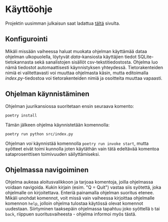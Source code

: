 # Käyttöohje

Projektin uusimman julkaisun saat ladattua [tältä](https://github.com/saanap17/ot-harjoitustyo/releases) sivulta.

## Konfigurointi

Mikäli missään vaiheessa haluat muokata ohjelman käyttämää dataa ohjelman ulkopuolella, löytyvät *data*-kansiosta käyttäjien tiedot SQLite-tietokannasta sekä sanalistojen sisällöt csv-tekstitiedostosta. Ohjelma luo nämä tiedostot automaattisesti käynnistyksen yhteydessä. Tietorakenteiden nimiä ei valitettavasti voi muuttaa ohjelmasta käsin, mutta editoimalla *index.py*-tiedostoa voi tietorakenteiden nimiä ja osoitteita muuttaa vapaasti.

## Ohjelman käynnistäminen

Ohjelman juurikansiossa suoritetaan ensin seuraava komento:

	poetry install

Tämän jälkeen ohjelma käynnistetään komennolla:

	poetry run python src/index.py

Ohjelman _voi_ käynnistää komennolla `poetry run invoke start`, mutta syötteet eivät toimi kunnolla joten käytäthän vain tätä edeltävää komentoa sataprosenttisen toimivuuden säilyttämiseksi.

## Ohjelmassa navigoiminen

Ohjelma aukeaa aloitusvalikkoon ja tarjoaa komentoja, joilla ohjelmassa voidaan navigoida. Kukin kirjain (esim. "Q = Quit") vastaa siis syötettä, joka ohjelmalle on kirjoitettava. Enteriä painamalla ohjelman suoritus etenee. Mikäli unohdat komennot, voit missä vain vaiheessa kirjoittaa ohjelmalle komennon `help`, jolloin ohjelma tulostaa käytössä olevat komennot uudestaan. Siirtyminen taaksepäin ohjelmassa tapahtuu joko syöttellä `b` tai `back`, riippuen suoritusvaiheesta - ohjelma informoi myös tästä.


